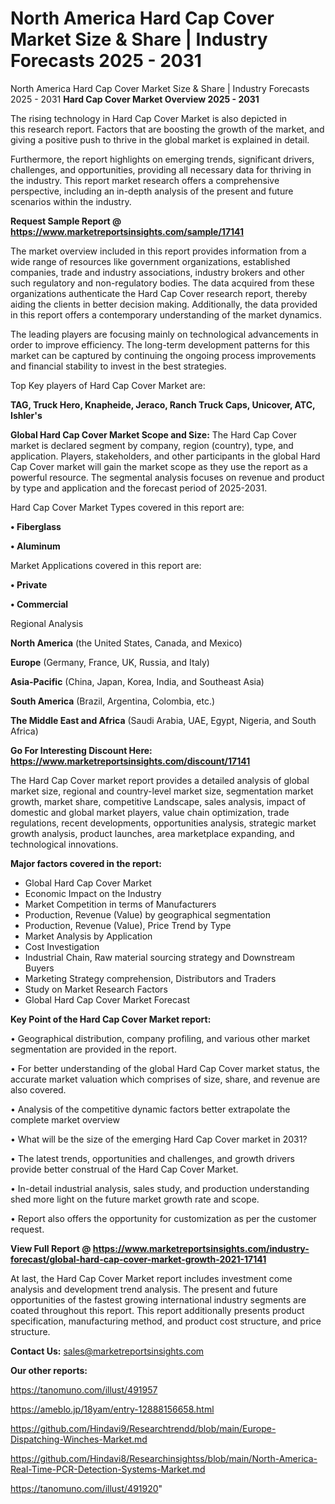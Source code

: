 # North America Hard Cap Cover Market Size & Share | Industry Forecasts 2025 - 2031
North America Hard Cap Cover Market Size & Share | Industry Forecasts 2025 - 2031
<Strong> Hard Cap Cover Market Overview 2025 - 2031</strong>

The rising technology in Hard Cap Cover Market is also depicted in this research report. Factors that are boosting the growth of the market, and giving a positive push to thrive in the global market is explained in detail.

Furthermore, the report highlights on emerging trends, significant drivers, challenges, and opportunities, providing all necessary data for thriving in the industry. This report market research offers a comprehensive perspective, including an in-depth analysis of the present and future scenarios within the industry.

<strong>Request Sample Report @ <a href=https://www.marketreportsinsights.com/sample/17141>https://www.marketreportsinsights.com/sample/17141</a></strong>

The market overview included in this report provides information from a wide range of resources like government organizations, established companies, trade and industry associations, industry brokers and other such regulatory and non-regulatory bodies. The data acquired from these organizations authenticate the Hard Cap Cover research report, thereby aiding the clients in better decision making. Additionally, the data provided in this report offers a contemporary understanding of the market dynamics.

The leading players are focusing mainly on technological advancements in order to improve efficiency. The long-term development patterns for this market can be captured by continuing the ongoing process improvements and financial stability to invest in the best strategies.

Top Key players of Hard Cap Cover Market are:

<strong>TAG, Truck Hero, Knapheide, Jeraco, Ranch Truck Caps, Unicover, ATC, Ishler's</strong>

<strong><b>Global Hard Cap Cover Market Scope and Size:</b></strong>
The Hard Cap Cover market is declared segment by company, region (country), type, and application. Players, stakeholders, and other participants in the global Hard Cap Cover market will gain the market scope as they use the report as a powerful resource. The segmental analysis focuses on revenue and product by type and application and the forecast period of 2025-2031.

Hard Cap Cover Market Types covered in this report are:

<strong>• Fiberglass

• Aluminum</strong>

Market Applications covered in this report are:

<strong>• Private

• Commercial</strong> 

Regional Analysis

<strong>North America</strong> (the United States, Canada, and Mexico)

<strong>Europe</strong> (Germany, France, UK, Russia, and Italy)

<strong>Asia-Pacific</strong> (China, Japan, Korea, India, and Southeast Asia)

<strong>South America</strong> (Brazil, Argentina, Colombia, etc.)

<strong>The Middle East and Africa</strong> (Saudi Arabia, UAE, Egypt, Nigeria, and South Africa)

<strong>Go For Interesting Discount Here: <a href=https://www.marketreportsinsights.com/discount/17141>https://www.marketreportsinsights.com/discount/17141</a></strong>

The Hard Cap Cover market report provides a detailed analysis of global market size, regional and country-level market size, segmentation market growth, market share, competitive Landscape, sales analysis, impact of domestic and global market players, value chain optimization, trade regulations, recent developments, opportunities analysis, strategic market growth analysis, product launches, area marketplace expanding, and technological innovations.

<strong><b>Major factors covered in the report:</b></strong>
<ul>
  <li>Global Hard Cap Cover Market </li>
  <li>Economic Impact on the Industry</li>
  <li>Market Competition in terms of Manufacturers</li>
  <li>Production, Revenue (Value) by geographical segmentation</li>
  <li>Production, Revenue (Value), Price Trend by Type</li>
  <li>Market Analysis by Application</li>
  <li>Cost Investigation</li>
  <li>Industrial Chain, Raw material sourcing strategy and Downstream Buyers</li>
  <li>Marketing Strategy comprehension, Distributors and Traders</li>
  <li>Study on Market Research Factors</li>
  <li>Global Hard Cap Cover Market Forecast</li>
</ul>

<strong><b>Key Point of the Hard Cap Cover Market report:</b></strong>

• Geographical distribution, company profiling, and various other market segmentation are provided in the report.

• For better understanding of the global Hard Cap Cover market status, the accurate market valuation which comprises of size, share, and revenue are also covered.

• Analysis of the competitive dynamic factors better extrapolate the complete market overview

• What will be the size of the emerging Hard Cap Cover market in 2031?

• The latest trends, opportunities and challenges, and growth drivers provide better construal of the Hard Cap Cover Market.

• In-detail industrial analysis, sales study, and production understanding shed more light on the future market growth rate and scope.

• Report also offers the opportunity for customization as per the customer request.

<strong><b>View Full Report @ <a href=https://www.marketreportsinsights.com/industry-forecast/global-hard-cap-cover-market-growth-2021-17141>https://www.marketreportsinsights.com/industry-forecast/global-hard-cap-cover-market-growth-2021-17141</a></b></strong>


At last, the Hard Cap Cover Market report includes investment come analysis and development trend analysis. The present and future opportunities of the fastest growing international industry segments are coated throughout this report. This report additionally presents product specification, manufacturing method, and product cost structure, and price structure.

<strong>Contact Us:</strong>
sales@marketreportsinsights.com

<strong>Our other reports:</strong>

<a href=https://tanomuno.com/illust/491957>https://tanomuno.com/illust/491957</a>

<a href=https://ameblo.jp/18yam/entry-12888156658.html>https://ameblo.jp/18yam/entry-12888156658.html</a>

<a href=https://github.com/Hindavi9/Researchtrendd/blob/main/Europe-Dispatching-Winches-Market.md>https://github.com/Hindavi9/Researchtrendd/blob/main/Europe-Dispatching-Winches-Market.md</a>

<a href=https://github.com/Hindavi8/Researchinsightss/blob/main/North-America-Real-Time-PCR-Detection-Systems-Market.md>https://github.com/Hindavi8/Researchinsightss/blob/main/North-America-Real-Time-PCR-Detection-Systems-Market.md</a>

<a href=https://tanomuno.com/illust/491920>https://tanomuno.com/illust/491920</a>"
